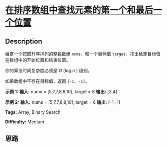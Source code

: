 # [在排序数组中查找元素的第一个和最后一个位置][title]

## Description

给定一个按照升序排列的整数数组 `nums`，和一个目标值 `target`。找出给定目标值在数组中的开始位置和结束位置。

你的算法时间复杂度必须是  _O_ (log _n_ ) 级别。

如果数组中不存在目标值，返回 `[-1, -1]`。

**示例 1:**
            **输入:** nums = [5,7,7,8,8,10], target = 8    **输出:** [3,4]

**示例  2:**
            **输入:** nums = [5,7,7,8,8,10], target = 6    **输出:** [-1,-1]


**Tags:** Array, Binary Search

**Difficulty:** Medium

## 思路

[title]: https://leetcode-cn.com/problems/find-first-and-last-position-of-element-in-sorted-array
